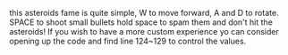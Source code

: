 this asteroids fame is quite simple, W to move forward, A and D to rotate. SPACE to shoot small bullets hold space to spam them and don't hit the asteroids! If you wish to have a more custom experience yo can consider opening up the code and find line 124~129 to control the values.
